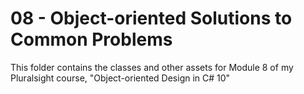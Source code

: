 ﻿# 08 - Object-oriented Solutions to Common Problems

This folder contains the classes and other assets for Module 8 of my Pluralsight course, "Object-oriented Design in C# 10"